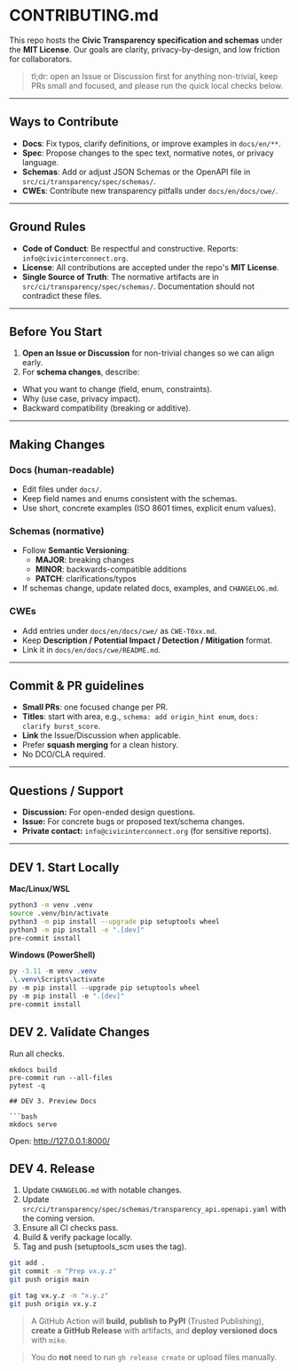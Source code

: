 # CONTRIBUTING.md

This repo hosts the **Civic Transparency specification and schemas** under the **MIT License**.
Our goals are clarity, privacy-by-design, and low friction for collaborators.

> tl;dr: open an Issue or Discussion first for anything non-trivial, keep PRs small and focused, and please run the quick local checks below.

---

## Ways to Contribute

- **Docs**: Fix typos, clarify definitions, or improve examples in `docs/en/**`.
- **Spec**: Propose changes to the spec text, normative notes, or privacy language.
- **Schemas**: Add or adjust JSON Schemas or the OpenAPI file in `src/ci/transparency/spec/schemas/`.
- **CWEs**: Contribute new transparency pitfalls under `docs/en/docs/cwe/`.

---

## Ground Rules

- **Code of Conduct**: Be respectful and constructive. Reports: `info@civicinterconnect.org`.
- **License**: All contributions are accepted under the repo's **MIT License**.
- **Single Source of Truth**: The normative artifacts are in `src/ci/transparency/spec/schemas/`. Documentation should not contradict these files.

---

## Before You Start

1. **Open an Issue or Discussion** for non-trivial changes so we can align early.
2. For **schema changes**, describe:

- What you want to change (field, enum, constraints).
- Why (use case, privacy impact).
- Backward compatibility (breaking or additive).

---

## Making Changes

### Docs (human-readable)

- Edit files under `docs/`.
- Keep field names and enums consistent with the schemas.
- Use short, concrete examples (ISO 8601 times, explicit enum values).

### Schemas (normative)

- Follow **Semantic Versioning**:
  - **MAJOR**: breaking changes
  - **MINOR**: backwards-compatible additions
  - **PATCH**: clarifications/typos
- If schemas change, update related docs, examples, and `CHANGELOG.md`.

### CWEs

- Add entries under `docs/en/docs/cwe/` as `CWE-T0xx.md`.
- Keep **Description / Potential Impact / Detection / Mitigation** format.
- Link it in `docs/en/docs/cwe/README.md`.

---

## Commit & PR guidelines

- **Small PRs**: one focused change per PR.
- **Titles**: start with area, e.g., `schema: add origin_hint enum`, `docs: clarify burst_score`.
- **Link** the Issue/Discussion when applicable.
- Prefer **squash merging** for a clean history.
- No DCO/CLA required.

---

## Questions / Support

- **Discussion:** For open-ended design questions.
- **Issue:** For concrete bugs or proposed text/schema changes.
- **Private contact:** `info@civicinterconnect.org` (for sensitive reports).

---

## DEV 1. Start Locally

**Mac/Linux/WSL**

```bash
python3 -m venv .venv
source .venv/bin/activate
python3 -m pip install --upgrade pip setuptools wheel
python3 -m pip install -e ".[dev]"
pre-commit install
```

**Windows (PowerShell)**

```powershell
py -3.11 -m venv .venv
.\.venv\Scripts\activate
py -m pip install --upgrade pip setuptools wheel
py -m pip install -e ".[dev]"
pre-commit install
```

## DEV 2. Validate Changes

Run all checks.

````shell
mkdocs build
pre-commit run --all-files
pytest -q

## DEV 3. Preview Docs

```bash
mkdocs serve
````

Open: <http://127.0.0.1:8000/>

## DEV 4. Release

1. Update `CHANGELOG.md` with notable changes.
2. Update `src/ci/transparency/spec/schemas/transparency_api.openapi.yaml` with the coming version.
3. Ensure all CI checks pass.
4. Build & verify package locally.
5. Tag and push (setuptools_scm uses the tag).

```bash
git add .
git commit -m "Prep vx.y.z"
git push origin main

git tag vx.y.z -m "x.y.z"
git push origin vx.y.z
```

> A GitHub Action will **build**, **publish to PyPI** (Trusted Publishing), **create a GitHub Release** with artifacts, and **deploy versioned docs** with `mike`.

> You do **not** need to run `gh release create` or upload files manually.
